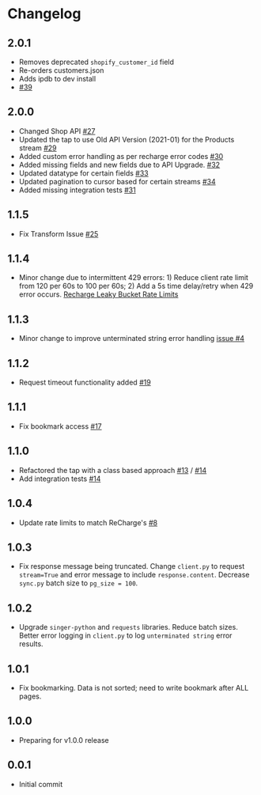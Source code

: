 # Changelog

## 2.0.1
  * Removes deprecated `shopify_customer_id` field
  * Re-orders customers.json
  * Adds ipdb to dev install
  * [#39](https://github.com/singer-io/tap-recharge/pull/39)

## 2.0.0
  * Changed Shop API [#27](https://github.com/singer-io/tap-recharge/pull/27)
  * Updated the tap to use Old API Version (2021-01) for the Products stream [#29](https://github.com/singer-io/tap-recharge/pull/29)
  * Added custom error handling as per recharge error codes [#30](https://github.com/singer-io/tap-recharge/pull/30)
  * Added missing fields and new fields due to API Upgrade. [#32](https://github.com/singer-io/tap-recharge/pull/32)
  * Updated datatype for certain fields [#33](https://github.com/singer-io/tap-recharge/pull/33)
  * Updated pagination to cursor based for certain streams [#34](https://github.com/singer-io/tap-recharge/pull/34)
  * Added missing integration tests [#31](https://github.com/singer-io/tap-recharge/pull/31)

## 1.1.5
  * Fix Transform Issue [#25](https://github.com/singer-io/tap-recharge/pull/25)

## 1.1.4
  * Minor change due to intermittent 429 errors: 1) Reduce client rate limit from 120 per 60s to 100 per 60s; 2) Add a 5s time delay/retry when 429 error occurs. [Recharge Leaky Bucket Rate Limits](https://docs.rechargepayments.com/docs/api-rate-limits)

## 1.1.3
  * Minor change to improve unterminated string error handling [issue #4](https://github.com/singer-io/tap-recharge/issues/4)

## 1.1.2
  * Request timeout functionality added [#19](https://github.com/singer-io/tap-recharge/pull/19)

## 1.1.1
  * Fix bookmark access [#17](https://github.com/stitchdata/sources-utils/pull/17)

## 1.1.0
  * Refactored the tap with a class based approach [#13](https://github.com/stitchdata/sources-utils/pull/13) / [#14](https://github.com/singer-io/tap-recharge/pull/14)
  * Add integration tests [#14](https://github.com/stitchdata/sources-utils/pull/14)

## 1.0.4
  * Update rate limits to match ReCharge's [#8](https://github.com/singer-io/tap-recharge/pull/8)

## 1.0.3
  * Fix response message being truncated. Change `client.py` to request `stream=True` and error message to include `response.content`. Decrease `sync.py` batch size to `pg_size = 100`.

## 1.0.2
  * Upgrade `singer-python` and `requests` libraries. Reduce batch sizes. Better error logging in `client.py` to log `unterminated string` error results.

## 1.0.1
  * Fix bookmarking. Data is not sorted; need to write bookmark after ALL pages.

## 1.0.0
  * Preparing for v1.0.0 release

## 0.0.1
  * Initial commit
